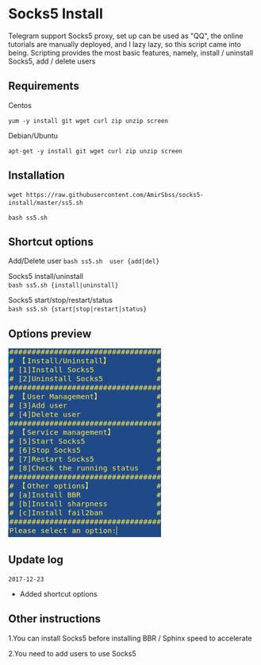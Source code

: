 # Socks5 Install
Telegram support Socks5 proxy, set up can be used as "QQ", the online tutorials are manually deployed, and I lazy lazy, so this script came into being. Scripting provides the most basic features, namely, install / uninstall Socks5, add / delete users

Requirements
---
Centos
```
yum -y install git wget curl zip unzip screen
```
Debian/Ubuntu
```
apt-get -y install git wget curl zip unzip screen
```

Installation
---
```
wget https://raw.githubusercontent.com/AmirSbss/socks5-install/master/ss5.sh
```
```
bash ss5.sh
```

Shortcut options
---
Add/Delete user
`bash ss5.sh  user {add|del}`  

Socks5 install/uninstall  
`bash ss5.sh {install|uninstall}`  

Socks5 start/stop/restart/status  
`bash ss5.sh {start|stop|restart|status}`  

Options preview
---
![](https://raw.githubusercontent.com/AmirSbss/socks5-install/master/ss5-options.png)

Update log
---
`2017-12-23`  
- Added shortcut options  

Other instructions
---
1.You can install Socks5 before installing BBR / Sphinx speed to accelerate

2.You need to add users to use Socks5
